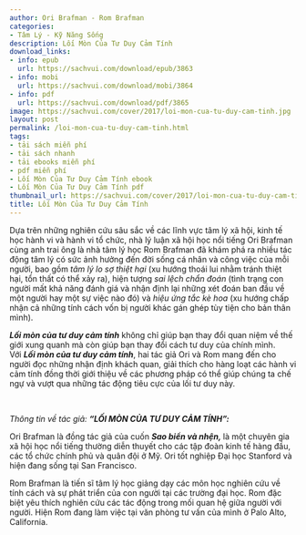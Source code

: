 ```yaml
---
author: Ori Brafman - Rom Brafman
categories:
- Tâm Lý - Kỹ Năng Sống
description: Lối Mòn Của Tư Duy Cảm Tính
download_links:
- info: epub
  url: https://sachvui.com/download/epub/3863
- info: mobi
  url: https://sachvui.com/download/mobi/3864
- info: pdf
  url: https://sachvui.com/download/pdf/3865
image: https://sachvui.com/cover/2017/loi-mon-cua-tu-duy-cam-tinh.jpg
layout: post
permalink: /loi-mon-cua-tu-duy-cam-tinh.html
tags:
- tải sách miễn phí
- tải sách nhanh
- tải ebooks miễn phí
- pdf miễn phí
- Lối Mòn Của Tư Duy Cảm Tính ebook
- Lối Mòn Của Tư Duy Cảm Tính pdf
thumbnail_url: https://sachvui.com/cover/2017/loi-mon-cua-tu-duy-cam-tinh.jpg
title: Lối Mòn Của Tư Duy Cảm Tính
---
```


 <div class="item-desc text-justify"> <p>Dựa trên những nghiên cứu sâu sắc về các lĩnh vực tâm lý xã hội, kinh tế học hành vi và hành vi tổ chức, nhà lý luận xã hội học nổi tiếng Ori Brafman cùng anh trai ông là nhà tâm lý học Rom Brafman đã khám phá ra nhiều tác động tâm lý có sức ảnh hưởng đến đời sống cá nhân và công việc của mỗi người, bao gồm <em>tâm lý lo sợ thiệt hại</em> (xu hướng thoái lui nhằm tránh thiệt hại, tổn thất có thể xảy ra), hiện tượng <em>sai lệch chẩn đoán</em> (tình trạng con người mất khả năng đánh giá và nhận định lại những xét đoán ban đầu về một người hay một sự việc nào đó) và <em>hiệu ứng tắc kè hoa</em> (xu hướng chấp nhận cả những tính cách vốn bị người khác gán ghép tùy tiện cho bản thân mình).</p><p><strong><em>Lối mòn của tư duy cảm tính</em></strong><em> </em>không chỉ giúp bạn thay đổi quan niệm về thế giới xung quanh mà còn giúp bạn thay đổi cách tư duy của chính mình. Với <strong><em>Lối mòn của tư duy cảm tính</em></strong>, hai tác giả Ori và Rom mang đến cho người đọc những nhận định khách quan, giải thích cho hàng loạt các hành vi cảm tính đồng thời giới thiệu về các phương pháp có thể giúp chúng ta chế ngự và vượt qua những tác động tiêu cực của lối tư duy này.</p><p> </p><p><em>Thông tin về tác giả: <strong>“LỐI MÒN CỦA TƯ DUY CẢM TÍNH”:</strong></em></p><p>Ori Brafman là đồng tác giả của cuốn <strong><em>Sao biển và nhện, </em></strong>là một chuyên gia xã hội học nổi tiếng thường diễn thuyết cho các tập đoàn kinh tế hàng đầu, các tổ chức chính phủ và quân đội ở Mỹ. Ori tốt nghiệp Đại học Stanford và hiện đang sống tại San Francisco.</p><p>Rom Brafman là tiến sĩ tâm lý học giảng dạy các môn học nghiên cứu về tính cách và sự phát triển của con người tại các trường đại học. Rom đặc biệt yêu thích nghiên cứu các tác động trong mối quan hệ giữa người với người. Hiện Rom đang làm việc tại văn phòng tư vấn của mình ở Palo Alto, California.</p> </div>